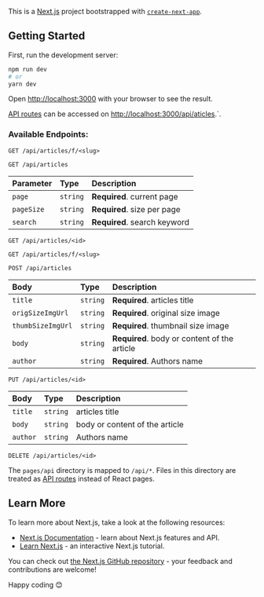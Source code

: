 This is a [Next.js](https://nextjs.org/) project bootstrapped with [`create-next-app`](https://github.com/vercel/next.js/tree/canary/packages/create-next-app).

## Getting Started

First, run the development server:

```bash
npm run dev
# or
yarn dev
```

Open [http://localhost:3000](http://localhost:3000) with your browser to see the result.

[API routes](https://nextjs.org/docs/api-routes/introduction) can be accessed on [http://localhost:3000/api/aticles](http://localhost:3000/api/aticles).`.

### Available Endpoints:

```http
GET /api/articles/f/<slug>
```


```http
GET /api/articles
```
| Parameter | Type | Description |
| :--- | :--- | :--- |
| `page` | `string` | **Required**. current page |
| `pageSize` | `string` | **Required**. size per page |
| `search` | `string` | **Required**. search keyword |


```http
GET /api/articles/<id>
```

```http
GET /api/articles/f/<slug>
```

```http
POST /api/articles
```
| Body | Type | Description |
| :--- | :--- | :--- |
| `title` | `string` | **Required**. articles title |
| `origSizeImgUrl` | `string` | **Required**. original size image |
| `thumbSizeImgUrl` | `string` | **Required**. thumbnail size image |
| `body` | `string` | **Required**. body or content of the article |
| `author` | `string` | **Required**. Authors name |


```http
PUT /api/articles/<id>
```

| Body | Type | Description |
| :--- | :--- | :--- |
| `title` | `string` | articles title |
| `body` | `string` | body or content of the article |
| `author` | `string` | Authors name |


```http
DELETE /api/articles/<id>
```



The `pages/api` directory is mapped to `/api/*`. Files in this directory are treated as [API routes](https://nextjs.org/docs/api-routes/introduction) instead of React pages.

## Learn More

To learn more about Next.js, take a look at the following resources:

- [Next.js Documentation](https://nextjs.org/docs) - learn about Next.js features and API.
- [Learn Next.js](https://nextjs.org/learn) - an interactive Next.js tutorial.

You can check out [the Next.js GitHub repository](https://github.com/vercel/next.js/) - your feedback and contributions are welcome!


Happy coding 😊
